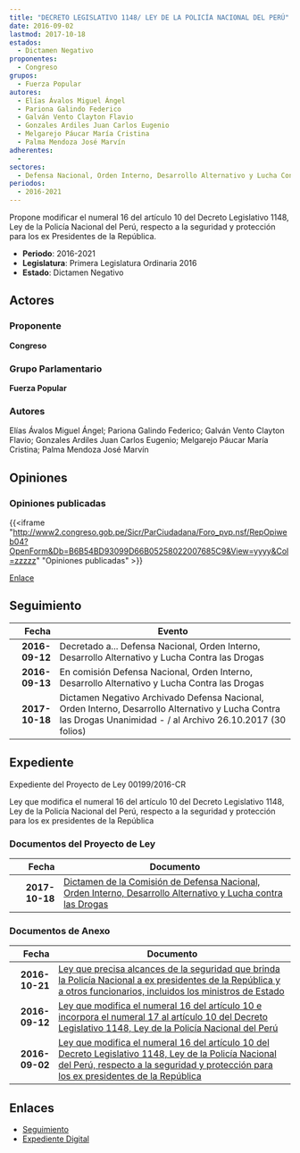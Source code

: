 ```yaml
---
title: "DECRETO LEGISLATIVO 1148/ LEY DE LA POLICÍA NACIONAL DEL PERÚ"
date: 2016-09-02
lastmod: 2017-10-18
estados: 
  - Dictamen Negativo
proponentes: 
  - Congreso
grupos: 
  - Fuerza Popular
autores: 
  - Elías Ávalos Miguel Ángel
  - Pariona Galindo Federico
  - Galván Vento Clayton Flavio
  - Gonzales Ardiles Juan Carlos Eugenio
  - Melgarejo Páucar María Cristina
  - Palma Mendoza José Marvín
adherentes: 
  - 
sectores: 
  - Defensa Nacional, Orden Interno, Desarrollo Alternativo y Lucha Contra las Drogas
periodos: 
  - 2016-2021
---
```


Propone modificar el numeral 16 del artículo 10 del Decreto Legislativo 1148, Ley de la Policía Nacional del Perú, respecto a la seguridad y protección para los ex Presidentes de la República.

- **Periodo**: 2016-2021
- **Legislatura**: Primera Legislatura Ordinaria 2016
- **Estado**: Dictamen Negativo

## Actores

### Proponente

**Congreso**

### Grupo Parlamentario

**Fuerza Popular**

### Autores

Elías Ávalos Miguel Ángel; Pariona Galindo Federico; Galván Vento Clayton Flavio; Gonzales Ardiles Juan Carlos Eugenio; Melgarejo Páucar María Cristina; Palma Mendoza José Marvín


## Opiniones

### Opiniones publicadas

{{<iframe "http://www2.congreso.gob.pe/Sicr/ParCiudadana/Foro_pvp.nsf/RepOpiweb04?OpenForm&Db=B6B54BD93099D66B05258022007685C9&View=yyyy&Col=zzzzz" "Opiniones publicadas" >}}

[Enlace](http://www2.congreso.gob.pe/Sicr/ParCiudadana/Foro_pvp.nsf/RepOpiweb04?OpenForm&Db=B6B54BD93099D66B05258022007685C9&View=yyyy&Col=zzzzz)

## Seguimiento

| Fecha | Evento |
|------:|--------|
| **2016-09-12** | Decretado a... Defensa Nacional, Orden Interno, Desarrollo Alternativo y Lucha Contra las Drogas|
| **2016-09-13** | En comisión Defensa Nacional, Orden Interno, Desarrollo Alternativo y Lucha Contra las Drogas|
| **2017-10-18** | Dictamen Negativo Archivado Defensa Nacional, Orden Interno, Desarrollo Alternativo y Lucha Contra las Drogas Unanimidad - / al Archivo 26.10.2017 (30 folios)|


## Expediente

Expediente del Proyecto de Ley 00199/2016-CR

Ley que modifica el numeral 16 del artículo 10 del Decreto Legislativo 1148, Ley de la Policía Nacional del Perú, respecto a la seguridad y protección para los ex presidentes de la República


### Documentos del Proyecto de Ley

| Fecha | Documento |
|------:|--------|
| **2017-10-18** | [Dictamen de la Comisión de Defensa Nacional, Orden Interno, Desarrollo Alternativo y Lucha contra las Drogas](http://www.leyes.congreso.gob.pe/Documentos/2016_2021/Dictamenes/Proyectos_de_Ley/00199DC07MAY20171018.pdf) |

### Documentos de Anexo

| Fecha | Documento |
|------:|--------|
| **2016-10-21** | [Ley que precisa alcances de la seguridad que brinda la Policía Nacional a ex presidentes de la República y a otros funcionarios, incluidos los ministros de Estado](http://www.leyes.congreso.gob.pe/Documentos/2016_2021/Proyectos_de_Ley_y_de_Resoluciones_Legislativas/PL0045220161021..pdf) |
| **2016-09-12** | [Ley que modifica el numeral 16 del artículo 10 e incorpora el numeral 17 al artículo 10 del Decreto Legislativo 1148, Ley de la Policía Nacional del Perú](http://www.leyes.congreso.gob.pe/Documentos/2016_2021/Proyectos_de_Ley_y_de_Resoluciones_Legislativas/PL0023220160912..pdf) |
| **2016-09-02** | [Ley que modifica el numeral 16 del artículo 10 del Decreto Legislativo 1148, Ley de la Policía Nacional del Perú, respecto a la seguridad y protección para los ex presidentes de la República](http://www.leyes.congreso.gob.pe/Documentos/2016_2021/Proyectos_de_Ley_y_de_Resoluciones_Legislativas/PL0019920160902..pdf) |

## Enlaces 

- [Seguimiento](http://www2.congreso.gob.pe/Sicr/TraDocEstProc/CLProLey2016.nsf/f7fff46988ca05b1052578e100829cc7/949237f9f19e6959052580220077fa3f?OpenDocument)
- [Expediente Digital](http://www2.congreso.gob.pe/Sicr/TraDocEstProc/CLProLey2016.nsf/f7fff46988ca05b1052578e100829cc7/949237f9f19e6959052580220077fa3f?OpenDocument&Click=05257FB7005EB655.eb71d0cf91d8294e05256cdf006b5706/$Body/0.1C6C)
